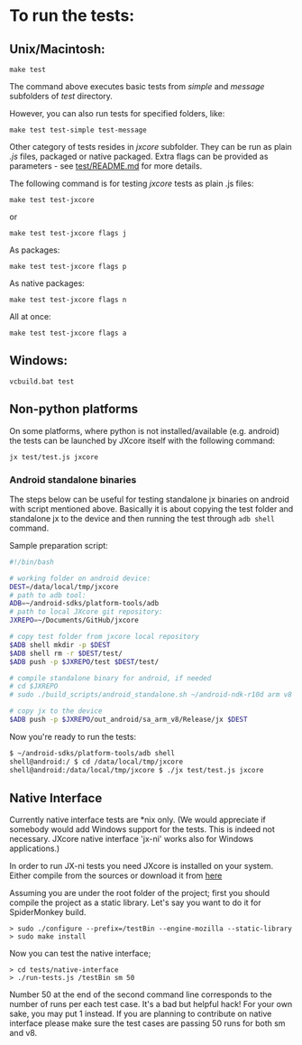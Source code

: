 # To run the tests:

## Unix/Macintosh:

    make test

The command above executes basic tests from *simple* and *message* subfolders of *test* directory.

However, you can also run tests for specified folders, like:

    make test test-simple test-message

Other category of tests resides in *jxcore* subfolder. They can be run as plain *.js* files, packaged or native packaged.
Extra flags can be provided as parameters - see [test/README.md](../test/README.md) for more details.

The following command is for testing *jxcore* tests as plain .js files:

    make test test-jxcore

or

    make test test-jxcore flags j

As packages:

    make test test-jxcore flags p

As native packages:

    make test test-jxcore flags n

All at once:

    make test test-jxcore flags a

## Windows:

    vcbuild.bat test

## Non-python platforms

On some platforms, where python is not installed/available (e.g. android) the tests can be launched by JXcore itself with the following command:

    jx test/test.js jxcore

### Android standalone binaries

The steps below can be useful for testing standalone jx binaries on android with script mentioned above. 
Basically it is about copying the test folder and standalone jx to the device and then running the test through `adb shell` command.

Sample preparation script: 

```bash
#!/bin/bash

# working folder on android device:
DEST=/data/local/tmp/jxcore
# path to adb tool:
ADB=~/android-sdks/platform-tools/adb
# path to local JXcore git repository:
JXREPO=~/Documents/GitHub/jxcore

# copy test folder from jxcore local repository
$ADB shell mkdir -p $DEST
$ADB shell rm -r $DEST/test/
$ADB push -p $JXREPO/test $DEST/test/

# compile standalone binary for android, if needed
# cd $JXREPO
# sudo ./build_scripts/android_standalone.sh ~/android-ndk-r10d arm v8

# copy jx to the device
$ADB push -p $JXREPO/out_android/sa_arm_v8/Release/jx $DEST
```

Now you're ready to run the tests:

```bash
$ ~/android-sdks/platform-tools/adb shell
shell@android:/ $ cd /data/local/tmp/jxcore
shell@android:/data/local/tmp/jxcore $ ./jx test/test.js jxcore
```
    
## Native Interface

Currently native interface tests are *nix only. (We would appreciate if somebody would add Windows support for the tests. This is indeed not necessary. JXcore native interface 'jx-ni' works also for Windows applications.)

In order to run JX-ni tests you need JXcore is installed on your system. Either compile from the sources or download it from [here](http://jxcore.com/Downloads) 

Assuming you are under the root folder of the project; first you should compile the project as a static library. Let's say you want to do it for SpiderMonkey build. 
```
> sudo ./configure --prefix=/testBin --engine-mozilla --static-library
> sudo make install
```

Now you can test the native interface;
```
> cd tests/native-interface
> ./run-tests.js /testBin sm 50
```

Number 50 at the end of the second command line corresponds to the number of runs per each test case. It's a bad but helpful hack! For your own sake, you may put 1 instead. If you are planning to contribute on native interface please make sure the test cases are passing 50 runs for both sm and v8.



